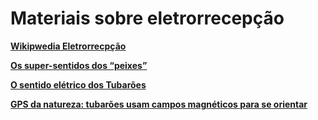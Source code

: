 # Materiais sobre eletrorrecepção

**[Wikipwedia Eletrorrecpção](https://pt.wikipedia.org/wiki/Eletrorrecep%C3%A7%C3%A3o)**

**[Os super-sentidos dos “peixes”](https://folhabiologica.bio.br/arquivos/1175)**

**[O sentido elétrico dos Tubarões](http://www.leb.esalq.usp.br/leb/aulas/lce1302/tubarao.html)**

**[GPS da natureza: tubarões usam campos magnéticos para se orientar](https://www.correiobraziliense.com.br/mundo/2021/05/4922744-gps-da-natureza-tubaroes-usam-campos-magneticos-para-se-orientar.html)**
